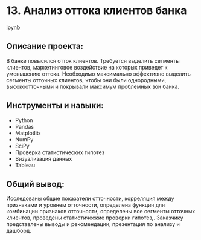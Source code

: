 # 13. Анализ оттока клиентов банка
[ipynb](https://github.com/AmestOsipyan/Portfolio_Data-Analytics/blob/main/13.%20Bank%20customer%20churn%20analysis/ДИПЛОМ_Метанпромбанк-2.ipynb)


## Описание проекта:
В банке повысился отток клиентов. Требуется выделить сегменты клиентов, маркетинговое воздействие на которых приведет к уменьшению оттока. Необходимо максимально эффективно выделить сегменты отточных клиентов, чтобы они были однородными, высокоотточными и покрывали максимум проблемных зон банка.

## Инструменты и навыки:
-	Python
-	Pandas
-	Matplotlib
-	NumPy
-	SciPy
-	Проверка статистических гипотез
-	Визуализация данных
-	Tableau

## Общий вывод:
Исследованы общие показатели отточности, корреляция между признаками и уровнем отточности, определена функция для комбинации признаков отточности, определены все сегменты отточных клиентов, проведены статистические проверки гипотез,. Заказчику представлены выводы и рекомендации, презентация по анализу и дашборд.


